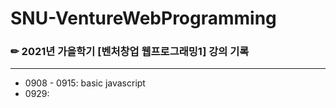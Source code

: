 # SNU-VentureWebProgramming
### ✏ 2021년 가을학기 [벤처창업 웹프로그래밍1] 강의 기록
------------------
- 0908 - 0915: basic javascript
- 0929: 
